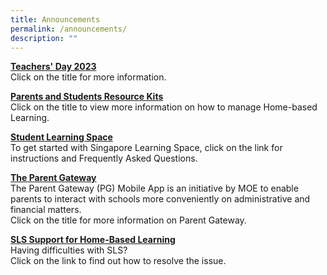 ```yaml
---
title: Announcements
permalink: /announcements/
description: ""
---
```

**[Teachers' Day 2023](https://drive.google.com/file/d/1HGbBQ3FnY_-pe7f8BQMa5YV77qDATNd3/view?usp=sharing)**
<br>
Click on the title for more information. 



**[Parents and Students Resource Kits](https://tinyurl.com/capshblresourcekit)**
<br>
Click on the title to view more information on how to manage Home-based Learning.

**[Student Learning Space](/files/Student%20Annexes%20(Instructions%20and%20FAQs%20updated%2029%20Mar).pdf)**
<br>
To get started with Singapore Learning Space, click on the link for instructions and Frequently Asked Questions.

**[The Parent Gateway](https://youtu.be/tW9jwyuovOo)**
<br>
The Parent Gateway (PG) Mobile App is an initiative by MOE to enable parents to interact with schools more conveniently on administrative and financial matters. <br>
Click on the title for more information on Parent Gateway.

**[SLS Support for Home-Based Learning](/files/SLS%20Helplines.pdf)**<br>
Having difficulties with SLS?  
Click on the link to find out how to resolve the issue.

